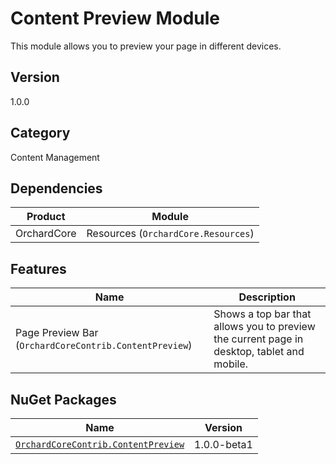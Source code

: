 # Content Preview Module

This module allows you to preview your page in different devices.

## Version

1.0.0

## Category

Content Management

## Dependencies

| Product | Module |
| --- | --- |
| OrchardCore | Resources (`OrchardCore.Resources`) |

## Features

| Name | Description |
| --- | --- |
| Page Preview Bar (`OrchardCoreContrib.ContentPreview`) | Shows a top bar that allows you to preview the current page in desktop, tablet and mobile. |


## NuGet Packages

| Name | Version |
| --- | --- |
| [`OrchardCoreContrib.ContentPreview`](https://www.nuget.org/packages/OrchardCoreContrib.ContentPreview/1.0.0-beta1/) | 1.0.0-beta1 |
